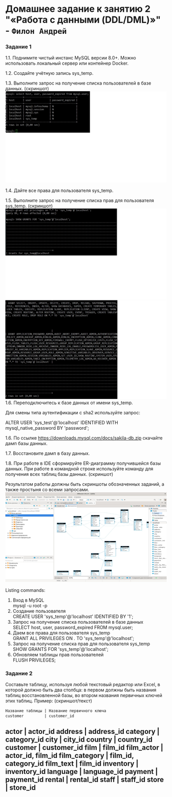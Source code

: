 # Домашнее задание к занятию 2 "«Работа с данными (DDL/DML)»" - `Филон Андрей`

### Задание 1

1.1. Поднимите чистый инстанс MySQL версии 8.0+. Можно использовать локальный сервер или контейнер Docker.

1.2. Создайте учётную запись sys_temp.

1.3. Выполните запрос на получение списка пользователей в базе данных. (скриншот)
![SELECT User](https://github.com/AndreyFilon/bd-12-02/blob/main/1.3-list%20users.jpg)

1.4. Дайте все права для пользователя sys_temp.

1.5. Выполните запрос на получение списка прав для пользователя sys_temp. (скриншот)
![SELECT grand](https://github.com/AndreyFilon/bd-12-02/blob/main/1.5-privil1.jpg)
![SELECT grand](https://github.com/AndreyFilon/bd-12-02/blob/main/1.5-privil2.jpg)  
1.6. Переподключитесь к базе данных от имени sys_temp.

Для смены типа аутентификации с sha2 используйте запрос:

ALTER USER 'sys_test'@'localhost' IDENTIFIED WITH mysql_native_password BY 'password';

1.6. По ссылке https://downloads.mysql.com/docs/sakila-db.zip скачайте дамп базы данных.

1.7. Восстановите дамп в базу данных.

1.8. При работе в IDE сформируйте ER-диаграмму получившейся базы данных. При работе в командной строке используйте команду для получения всех таблиц базы данных. (скриншот)

Результатом работы должны быть скриншоты обозначенных заданий, а также простыня со всеми запросами.
![SELECT tables](https://github.com/AndreyFilon/bd-12-02/blob/main/table.jpg)  

Listing  commands:
1. Вход в MySQL  
mysql -u root -p
2. Создание пользователя  
CREATE USER 'sys_temp'@'localhost' IDENTIFIED BY '1';
3. Запрос на получение списка пользователей в базе данных  
SELECT host, user, password_expired FROM mysql.user;
4. Даем все права для пользователя sys_temp  
GRANT ALL PRIVILEGES ON *.* TO 'sys_temp'@'localhost';
5. Запрос на получение списка прав для пользователя sys_temp  
SHOW GRANTS FOR 'sys_temp'@'localhost';
6. Обновляем таблицы прав пользователей  
FLUSH PRIVILEGES;



### Задание 2

Составьте таблицу, используя любой текстовый редактор или Excel, в которой должно быть два столбца: в первом должны быть названия таблиц восстановленной базы, во втором названия первичных ключей этих таблиц. Пример: (скриншот/текст)
```
Название таблицы | Название первичного ключа
customer         | customer_id
```

actor		|	actor_id
address		|	address_id
category	|	category_id
city		|	city_id
country		|	country_id
customer	|	customer_id
film		|	film_id
film_actor	|	actor_id, film_id
film_category 	|	film_id, category_id 
film_text 	|	film_id
inventory 	|	inventory_id
language 	|	language_id
payment 	|	payment_id
rental 		| 	rental_id
staff 		|	staff_id
store 		|	store_id
---
